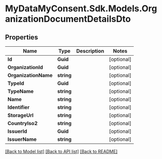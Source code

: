 # MyDataMyConsent.Sdk.Models.OrganizationDocumentDetailsDto

## Properties

Name | Type | Description | Notes
------------ | ------------- | ------------- | -------------
**Id** | **Guid** |  | [optional] 
**OrganizationId** | **Guid** |  | [optional] 
**OrganizationName** | **string** |  | [optional] 
**TypeId** | **Guid** |  | [optional] 
**TypeName** | **string** |  | [optional] 
**Name** | **string** |  | [optional] 
**Identifier** | **string** |  | [optional] 
**StorageUrl** | **string** |  | [optional] 
**CountryIso2** | **string** |  | [optional] 
**IssuerId** | **Guid** |  | [optional] 
**IssuerName** | **string** |  | [optional] 

[[Back to Model list]](../README.md#documentation-for-models) [[Back to API list]](../README.md#documentation-for-api-endpoints) [[Back to README]](../README.md)

